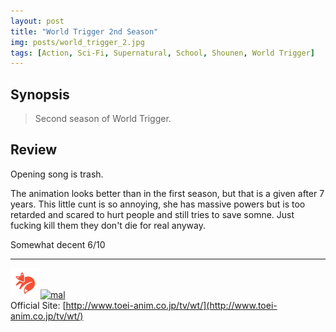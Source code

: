 ```yaml
---
layout: post
title: "World Trigger 2nd Season"
img: posts/world_trigger_2.jpg 
tags: [Action, Sci-Fi, Supernatural, School, Shounen, World Trigger]
---
```


## Synopsis
>Second season of World Trigger.

## Review
Opening song is trash.

The animation looks better than in the first season, but that is a given after 7 years. This little cunt is so annoying, she has massive powers but is too retarded and scared to hurt people and still tries to save somne. Just fucking kill them they don't die for real anyway.
   
Somewhat decent 6/10

---

[![kitsu](..\assets\img\kitsu.png)](https://kitsu.io/anime/world-trigger-2)[![mal](..\assets\img\mal.ico)](https://myanimelist.net/anime/40907/World_Trigger_2nd_Season)  
Official Site: [http://www.toei-anim.co.jp/tv/wt/](http://www.toei-anim.co.jp/tv/wt/)